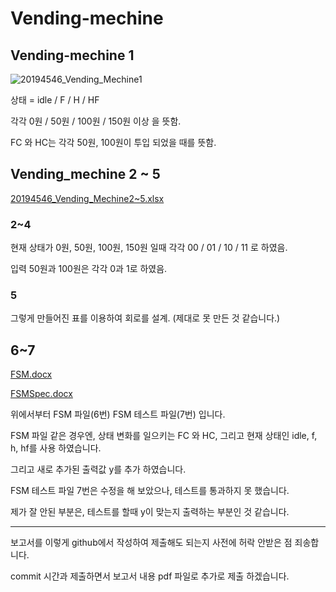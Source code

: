 # Vending-mechine

## Vending-mechine 1
![20194546_Vending_Mechine1](https://user-images.githubusercontent.com/94778099/145588284-4f7e0691-1396-41f7-9bce-6eef5b2bd05d.png)

상태 = idle / F / H / HF

각각 0원 / 50원 / 100원 / 150원 이상 을 뜻함.

FC 와 HC는 각각 50원, 100원이 투입 되었을 때를 뜻함.



## Vending_mechine 2 ~ 5
[20194546_Vending_Mechine2~5.xlsx](https://github.com/19GHYun/Vending-mechine/files/7693331/20194546_Vending_Mechine2.5.xlsx)

### 2~4

현재 상태가 0원, 50원, 100원, 150원 일때 각각 00 / 01 / 10 / 11 로 하였음.

입력 50원과 100원은 각각 0과 1로 하였음.


### 5

그렇게 만들어진 표를 이용하여 회로를 설계.
(제대로 못 만든 것 같습니다.)


## 6~7
[FSM.docx](https://github.com/19GHYun/Vending-mechine/files/7693366/FSM.docx)

[FSMSpec.docx](https://github.com/19GHYun/Vending-mechine/files/7693367/FSMSpec.docx)

위에서부터 FSM 파일(6번) FSM 테스트 파일(7번) 입니다.

FSM 파일 같은 경우엔, 상태 변화를 일으키는 FC 와 HC, 그리고 현재 상태인 idle, f, h, hf를 사용 하였습니다.

그리고 새로 추가된 출력값 y를 추가 하였습니다.


FSM 테스트 파일 7번은 수정을 해 보았으나, 테스트를 통과하지 못 했습니다.

제가 잘 안된 부분은, 테스트를 할때 y이 맞는지 출력하는 부분인 것 같습니다.


***

보고서를 이렇게 github에서 작성하여 제출해도 되는지 사전에 허락 안받은 점 죄송합니다.

commit 시간과 제출하면서 보고서 내용 pdf 파일로 추가로 제출 하겠습니다.
